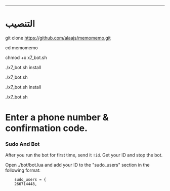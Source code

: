 

* * *

# التنصيب

git clone https://github.com/alaajs/memomemo.git

cd memomemo

chmod +x x7_bot.sh

./x7_bot.sh install

./x7_bot.sh 

./x7_bot.sh install

./x7_bot.sh 

# Enter a phone number & confirmation code.

### Sudo And Bot
After you run the bot for first time, send it `!id`. Get your ID and stop the bot.

Open ./bot/bot.lua and add your ID to the "sudo_users" section in the following format:
```
    sudo_users = {
    266714448,
   
